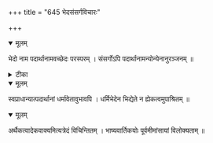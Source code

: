 +++
title = "645 भेदसंसर्गविचारः"

+++


<details open><summary>मूलम्</summary>

भेदो नाम पदार्थानामवच्छेदः परस्परम् । संसर्गोऽपि पदार्थानामन्योन्येनानुरञ्जनम् ॥
</details>



<details><summary>टीका</summary>

तन्त्र.[429]
</details>



<details open><summary>मूलम्</summary>

स्वप्राधान्यात्पदार्थानां धर्मावेतावुभावपि । धर्मिभेदेन भिद्येते न ह्येकत्वमुपाश्रितम् ॥
</details>



<details open><summary>मूलम्</summary>

अर्थैकत्वादेकवाक्यमित्यत्रेदं विचिन्तितम् । भाष्यवार्तिकयोः पूर्वमीमांसायां विलोक्यताम् ॥
</details>

